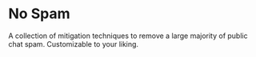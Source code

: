 # No Spam
A collection of mitigation techniques to remove a large majority of public chat spam. Customizable to your liking.